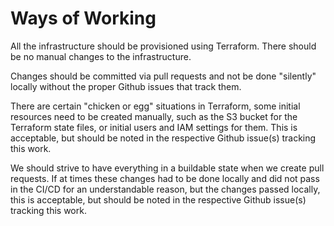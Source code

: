 # Ways of Working

All the infrastructure should be provisioned using Terraform. There should be no manual changes to the infrastructure.

Changes should be committed via pull requests and not be done "silently" locally without the proper Github issues that
track them. 

There are certain "chicken or egg" situations in Terraform, some initial resources need to be created manually,
such as the S3 bucket for the Terraform state files, or initial users and IAM settings for them.
This is acceptable, but should be noted in the respective Github issue(s) tracking this work.

We should strive to have everything in a buildable state when we create pull requests. If at times these changes had
to be done locally and did not pass in the CI/CD for an understandable reason, but the changes passed locally,
this is acceptable, but should be noted in the respective Github issue(s) tracking this work.
